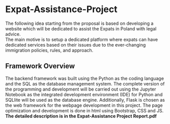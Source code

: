 # Expat-Assistance-Project
The following idea starting from the proposal is based on developing a website which will be dedicated to assist the Expats in Poland with legal advice. <br>
The main motive is to setup a dedicated platform where expats can have dedicated services based on their issues due to the ever-changing immigration policies, rules, and approach.
## Framework Overview
The backend framework was built using the Python as the coding language and the SQL as the database management system. The complete version of the programming and development will be carried out using the Jupyter Notebook as the integrated development environment (IDE) for Python and SQLlite will be used as the database engine. Additionally, Flask is chosen as the web framework for the webpage development in this project. The page optimization and development is done in html using Bootstrap, CSS and JS. <br>
**The detailed description is in the Expat-Assistance Project Report.pdf**

